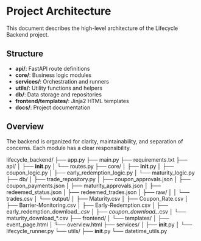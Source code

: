 # Project Architecture

This document describes the high-level architecture of the Lifecycle Backend project.

## Structure
- **api/**: FastAPI route definitions
- **core/**: Business logic modules
- **services/**: Orchestration and runners
- **utils/**: Utility functions and helpers
- **db/**: Data storage and repositories
- **frontend/templates/**: Jinja2 HTML templates
- **docs/**: Project documentation

## Overview
The backend is organized for clarity, maintainability, and separation of concerns. Each module has a clear responsibility. 

lifecycle_backend/
├── app.py
├── main.py
├── requirements.txt
├── api/
│   ├── __init__.py
│   └── routes.py
├── core/
│   ├── __init__.py
│   ├── coupon_logic.py
│   ├── early_redemption_logic.py
│   └── maturity_logic.py
├── db/
│   ├── trade_repository.py
│   ├── coupon_approvals.json
│   ├── coupon_payments.json
│   ├── maturity_approvals.json
│   ├── redeemed_status.json
│   ├── redeemed_trades.json
│   ├── raw/
│   │   └── trades.csv
│   └── output/
│       ├── Maturity.csv
│       ├── Coupon_Rate.csv
│       ├── Barrier-Monitoring.csv
│       ├── Early-Redemption.csv
│       ├── early_redemption_download_*.csv
│       ├── coupon_download_*.csv
│       └── maturity_download_*.csv
├── frontend/
│   └── templates/
│       ├── event_page.html
│       └── overview.html
├── services/
│   ├── __init__.py
│   └── lifecycle_runner.py
└── utils/
    ├── __init__.py
    └── datetime_utils.py

